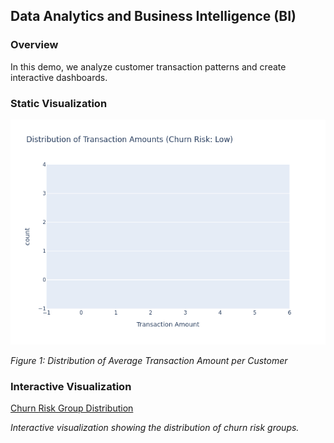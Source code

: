 ## Data Analytics and Business Intelligence (BI)

### Overview

In this demo, we analyze customer transaction patterns and create interactive dashboards.

### Static Visualization

![Dashboard Overview](visualizations/dashboard_overview.png)

*Figure 1: Distribution of Average Transaction Amount per Customer*

### Interactive Visualization

[Churn Risk Group Distribution](visualizations/dashboard_interactive.html)

*Interactive visualization showing the distribution of churn risk groups.*

